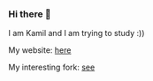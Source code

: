 ### Hi there 👋

I am Kamil and I am trying to study :)) 

My website: 
[here](https://kamilstecyk.github.io/)

My interesting fork:
[see](https://github.com/kamilstecyk/SMARTS)

